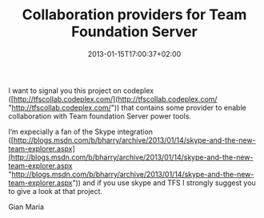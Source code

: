 ﻿---
title: "Collaboration providers for Team Foundation Server"
description: ""
date: 2013-01-15T17:00:37+02:00
draft: false
tags: [Tfs]
categories: [Team Foundation Server]
---
I want to signal you this project on codeplex ([http://tfscollab.codeplex.com/](http://tfscollab.codeplex.com/ "http://tfscollab.codeplex.com/")) that contains some provider to enable collaboration with Team foundation Server power tools.

I’m expecially a fan of the Skype integration ([http://blogs.msdn.com/b/bharry/archive/2013/01/14/skype-and-the-new-team-explorer.aspx](http://blogs.msdn.com/b/bharry/archive/2013/01/14/skype-and-the-new-team-explorer.aspx "http://blogs.msdn.com/b/bharry/archive/2013/01/14/skype-and-the-new-team-explorer.aspx")) and if you use skype and TFS I strongly suggest you to give a look at that project.

Gian Maria
